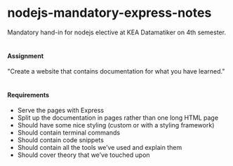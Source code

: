 # nodejs-mandatory-express-notes
Mandatory hand-in for nodejs elective at KEA Datamatiker on 4th semester.
<br /><br />

#### Assignment

"Create a website that contains documentation for what you have learned."
<br /><br />

#### Requirements
- Serve the pages with Express
- Split up the documentation in pages rather than one long HTML page
- Should have some nice styling (custom or with a styling framework)
- Should contain terminal commands
- Should contain code snippets
- Should contain all the tools we’ve used and explain them
- Should cover theory that we’ve touched upon
<br /><br />
